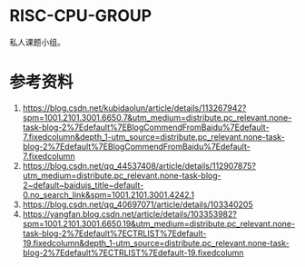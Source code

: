 # RISC-CPU-GROUP
私人课题小组。
# 参考资料
1. https://blog.csdn.net/kubidaolun/article/details/113267942?spm=1001.2101.3001.6650.7&utm_medium=distribute.pc_relevant.none-task-blog-2%7Edefault%7EBlogCommendFromBaidu%7Edefault-7.fixedcolumn&depth_1-utm_source=distribute.pc_relevant.none-task-blog-2%7Edefault%7EBlogCommendFromBaidu%7Edefault-7.fixedcolumn
2. https://blog.csdn.net/qq_44537408/article/details/112907875?utm_medium=distribute.pc_relevant.none-task-blog-2~default~baidujs_title~default-0.no_search_link&spm=1001.2101.3001.4242.1
3. https://blog.csdn.net/qq_40697071/article/details/103340205
4. https://yangfan.blog.csdn.net/article/details/103353982?spm=1001.2101.3001.6650.19&utm_medium=distribute.pc_relevant.none-task-blog-2%7Edefault%7ECTRLIST%7Edefault-19.fixedcolumn&depth_1-utm_source=distribute.pc_relevant.none-task-blog-2%7Edefault%7ECTRLIST%7Edefault-19.fixedcolumn